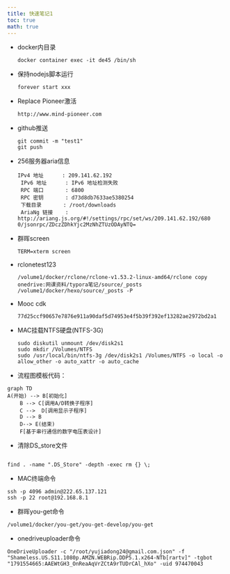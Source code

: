 ```yaml
---
title: 快速笔记1
toc: true
math: true
---
```


- docker内目录

  ```shell
  docker container exec -it de45 /bin/sh
  ```

- 保持nodejs脚本运行

  ```shell
  forever start xxx
  ```

- Replace Pioneer激活

  ```shell
  http://www.mind-pioneer.com
  ```

- github推送

  ```shell
  git commit -m "test1"
  git push
  ```

- 256服务器aria信息

  ```shell
  IPv4 地址      : 209.141.62.192
   IPv6 地址      : IPv6 地址检测失败
   RPC 端口       : 6800
   RPC 密钥       : d73d8db7633ae5380254
   下载目录       : /root/downloads
   AriaNg 链接    : http://ariang.js.org/#!/settings/rpc/set/ws/209.141.62.192/680
  0/jsonrpc/ZDczZDhkYjc2MzNhZTUzODAyNTQ=
  ```

- 群晖screen

  ```shell
  TERM=xterm screen
  ```

- rclonetest123

  ```shell
  /volume1/docker/rclone/rclone-v1.53.2-linux-amd64/rclone copy onedrive:网课资料/typora笔记/source/_posts /volume1/docker/hexo/source/_posts -P
  ```

- Mooc cdk

  ```shell
  77d25ccf90657e7876e911a90daf5d74953e4f5b39f392ef13282ae2972bd2a1
  ```
  
- MAC挂载NTFS硬盘(NTFS-3G)

  ```shell
  sudo diskutil unmount /dev/disk2s1
  sudo mkdir /Volumes/NTFS
  sudo /usr/local/bin/ntfs-3g /dev/disk2s1 /Volumes/NTFS -o local -o allow_other -o auto_xattr -o auto_cache
  ```

- 流程图模板代码：

```mermaid
graph TD
A(开始) --> B[初始化]
    B --> C[调用A/D转换子程序]
    C -->  D[调用显示子程序]
    D --> B
    D--> E(结束)
    F[基于串行通信的数字电压表设计]
```

- 清除DS_store文件

```shell

find . -name ".DS_Store" -depth -exec rm {} \;

```

- MAC终端命令

```shell
ssh -p 4096 admin@222.65.137.121
ssh -p 22 root@192.168.8.1

```

- 群晖you-get命令

```shell
/volume1/docker/you-get/you-get-develop/you-get
```

- onedriveuploader命令

```shell
OneDriveUploader -c "/root/yujiadong24@gmail.com.json" -f "Shameless.US.S11.1080p.AMZN.WEBRip.DDP5.1.x264-NTb[rartv]" -tgbot "1791554665:AAEWtGH3_OnReaAqVrZCtA9rTUDrCAl_hXo" -uid 974470043
```
